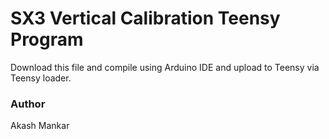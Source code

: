 # SX3 Vertical Calibration Teensy Program

Download this file and compile using Arduino IDE and upload to Teensy via Teensy loader.

### Author
Akash Mankar
